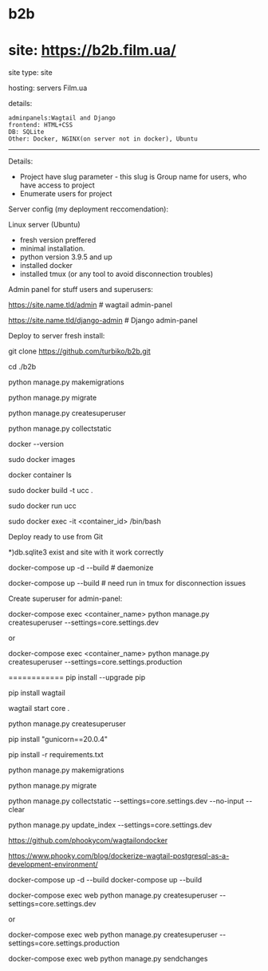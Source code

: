 # b2b
# site: https://b2b.film.ua/

site type: site

hosting: servers Film.ua

details: 

	adminpanels:Wagtail and Django
	frontend: HTML+CSS
	DB: SQLite
	Other: Docker, NGINX(on server not in docker), Ubuntu
-----------------
Details:

- Project have slug parameter - this slug is Group name for users, who have access to project
- Enumerate users for project

Server config (my deployment reccomendation):

 Linux server (Ubuntu)
- fresh version preffered
- minimal installation.
- python version 3.9.5 and up
- installed docker
- installed tmux (or any tool to avoid disconnection troubles) 
 
Admin panel for stuff users and superusers:

https://site.name.tld/admin # wagtail admin-panel

https://site.name.tld/django-admin  # Django admin-panel

Deploy to server fresh install:

git clone https://github.com/turbiko/b2b.git

cd ./b2b

python manage.py makemigrations

python manage.py migrate

python manage.py createsuperuser

python manage.py collectstatic

docker --version

sudo docker images

docker container ls

sudo docker build -t ucc .

sudo docker run ucc

sudo docker exec -it <container_id> /bin/bash

Deploy ready to use from Git

*)db.sqlite3 exist and site with it work correctly

docker-compose up -d --build  # daemonize 

docker-compose up  --build  # need run in tmux for disconnection issues

Create superuser for admin-panel:

docker-compose exec   <container_name> python manage.py createsuperuser --settings=core.settings.dev

or 

docker-compose exec   <container_name> python manage.py createsuperuser --settings=core.settings.production



============
pip install --upgrade pip

pip install wagtail

wagtail start  core .

python manage.py createsuperuser

pip install "gunicorn==20.0.4"

pip install -r requirements.txt

python manage.py makemigrations

python manage.py migrate

python manage.py collectstatic  --settings=core.settings.dev --no-input --clear

python manage.py update_index  --settings=core.settings.dev

https://github.com/phookycom/wagtailondocker 

https://www.phooky.com/blog/dockerize-wagtail-postgresql-as-a-development-environment/

docker-compose up -d --build
docker-compose up  --build

docker-compose exec web python manage.py createsuperuser --settings=core.settings.dev

or 

docker-compose exec web python manage.py createsuperuser --settings=core.settings.production


docker-compose exec web python manage.py sendchanges

